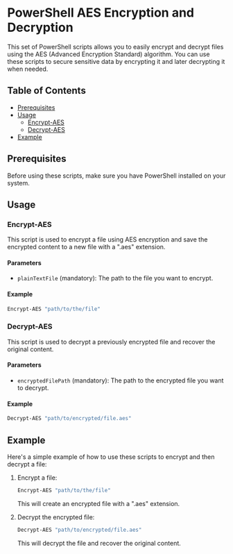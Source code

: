 # PowerShell AES Encryption and Decryption

This set of PowerShell scripts allows you to easily encrypt and decrypt files using the AES (Advanced Encryption Standard) algorithm. You can use these scripts to secure sensitive data by encrypting it and later decrypting it when needed.

## Table of Contents

- [Prerequisites](#prerequisites)
- [Usage](#usage)
  - [Encrypt-AES](#encrypt-aes)
  - [Decrypt-AES](#decrypt-aes)
- [Example](#example)

## Prerequisites

Before using these scripts, make sure you have PowerShell installed on your system.

## Usage

### Encrypt-AES

This script is used to encrypt a file using AES encryption and save the encrypted content to a new file with a ".aes" extension.

#### Parameters

- `plainTextFile` (mandatory): The path to the file you want to encrypt.

#### Example

```powershell
Encrypt-AES "path/to/the/file"
```

### Decrypt-AES

This script is used to decrypt a previously encrypted file and recover the original content.

#### Parameters

- `encryptedFilePath` (mandatory): The path to the encrypted file you want to decrypt.

#### Example

```powershell
Decrypt-AES "path/to/encrypted/file.aes"
```

## Example

Here's a simple example of how to use these scripts to encrypt and then decrypt a file:

1. Encrypt a file:

   ```powershell
   Encrypt-AES "path/to/the/file"
   ```

   This will create an encrypted file with a ".aes" extension.

2. Decrypt the encrypted file:

   ```powershell
   Decrypt-AES "path/to/encrypted/file.aes"
   ```

   This will decrypt the file and recover the original content.
